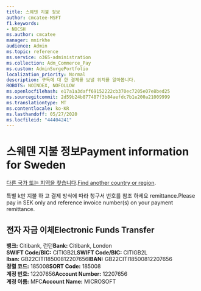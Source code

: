 ```yaml
---
title: 스웨덴 지불 정보
author: cmcatee-MSFT
f1.keywords:
- NOCSH
ms.author: cmcatee
manager: mnirkhe
audience: Admin
ms.topic: reference
ms.service: o365-administration
ms.collection: Adm_Commerce_Pay
ms.custom: AdminSurgePortfolio
localization_priority: Normal
description: 구독에 대 한 결제를 보낼 위치를 알아봅니다.
ROBOTS: NOINDEX, NOFOLLOW
ms.openlocfilehash: e17a1a3daff69152222cb370ec7205e07e8bed25
ms.sourcegitcommit: 2d59b24b877487f3b84aefdc7b1e200a21009999
ms.translationtype: MT
ms.contentlocale: ko-KR
ms.lasthandoff: 05/27/2020
ms.locfileid: "44404241"
---
```

# <a name="payment-information-for-sweden"></a><span data-ttu-id="3b7ab-103">스웨덴 지불 정보</span><span class="sxs-lookup"><span data-stu-id="3b7ab-103">Payment information for Sweden</span></span>

<span data-ttu-id="3b7ab-104">[다른 국가 또는 지역을 찾습니다](../billing-and-payments/pay-for-your-subscription.md).</span><span class="sxs-lookup"><span data-stu-id="3b7ab-104">[Find another country or region](../billing-and-payments/pay-for-your-subscription.md).</span></span>

<span data-ttu-id="3b7ab-105">특별 k만 지불 하 고 결제 방식에 따라 청구서 번호를 참조 하세요 remittance.</span><span class="sxs-lookup"><span data-stu-id="3b7ab-105">Please pay in SEK only and reference invoice number(s) on your payment remittance.</span></span>

## <a name="electronic-funds-transfer"></a><span data-ttu-id="3b7ab-106">전자 자금 이체</span><span class="sxs-lookup"><span data-stu-id="3b7ab-106">Electronic Funds Transfer</span></span>

<span data-ttu-id="3b7ab-107">**뱅크:** Citibank, 런던</span><span class="sxs-lookup"><span data-stu-id="3b7ab-107">**Bank:** Citibank, London</span></span>  
<span data-ttu-id="3b7ab-108">**SWIFT Code/BIC:** CITIGB2L</span><span class="sxs-lookup"><span data-stu-id="3b7ab-108">**SWIFT Code/BIC:** CITIGB2L</span></span>  
<span data-ttu-id="3b7ab-109">**Iban:** GB22CITI18500812207656</span><span class="sxs-lookup"><span data-stu-id="3b7ab-109">**IBAN:** GB22CITI18500812207656</span></span>  
<span data-ttu-id="3b7ab-110">**정렬 코드:** 185008</span><span class="sxs-lookup"><span data-stu-id="3b7ab-110">**SORT Code:** 185008</span></span>  
<span data-ttu-id="3b7ab-111">**계정 번호:** 12207656</span><span class="sxs-lookup"><span data-stu-id="3b7ab-111">**Account Number:** 12207656</span></span>  
<span data-ttu-id="3b7ab-112">**계정 이름:** MFC</span><span class="sxs-lookup"><span data-stu-id="3b7ab-112">**Account Name:** MICROSOFT</span></span> 